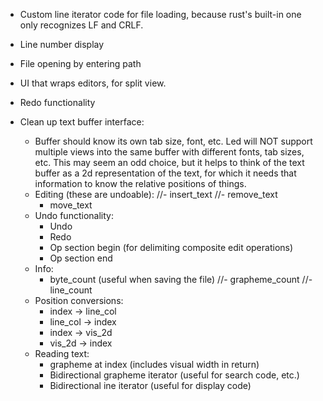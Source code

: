 - Custom line iterator code for file loading, because rust's built-in one
  only recognizes LF and CRLF.
- Line number display
- File opening by entering path
- UI that wraps editors, for split view.
- Redo functionality


- Clean up text buffer interface:
    - Buffer should know its own tab size, font, etc.  Led will NOT support
      multiple views into the same buffer with different fonts, tab sizes, etc.
      This may seem an odd choice, but it helps to think of the text buffer as
      a 2d representation of the text, for which it needs that information to
      know the relative positions of things.
    - Editing (these are undoable):
        //- insert_text
        //- remove_text
        - move_text
    - Undo functionality:
        - Undo
        - Redo
        - Op section begin (for delimiting composite edit operations)
        - Op section end
    - Info:
        - byte_count (useful when saving the file)
        //- grapheme_count
        //- line_count
    - Position conversions:
        - index -> line_col
        - line_col -> index
        - index -> vis_2d
        - vis_2d -> index
    - Reading text:
        - grapheme at index (includes visual width in return)
        - Bidirectional grapheme iterator (useful for search code, etc.)
        - Bidirectional ine iterator (useful for display code)
